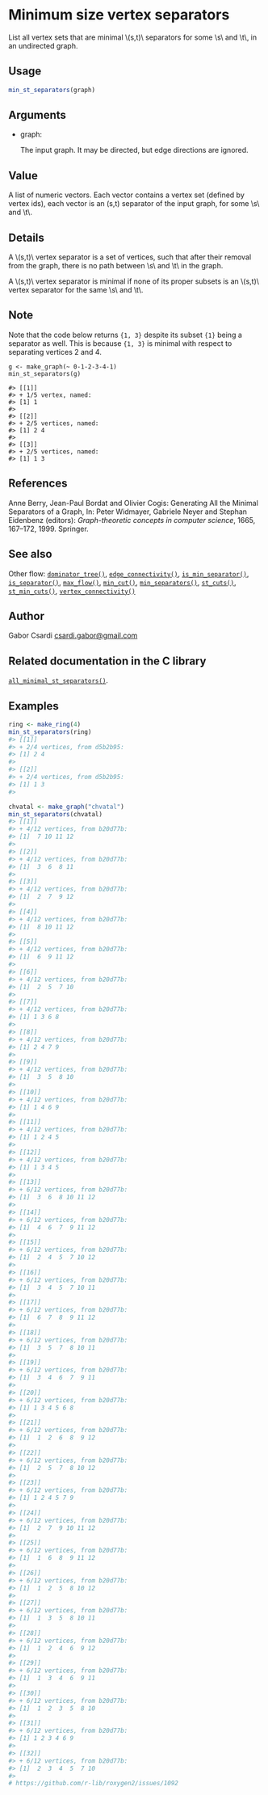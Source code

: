 # Minimum size vertex separators

List all vertex sets that are minimal \\(s,t)\\ separators for some
\\s\\ and \\t\\, in an undirected graph.

## Usage

``` r
min_st_separators(graph)
```

## Arguments

- graph:

  The input graph. It may be directed, but edge directions are ignored.

## Value

A list of numeric vectors. Each vector contains a vertex set (defined by
vertex ids), each vector is an (s,t) separator of the input graph, for
some \\s\\ and \\t\\.

## Details

A \\(s,t)\\ vertex separator is a set of vertices, such that after their
removal from the graph, there is no path between \\s\\ and \\t\\ in the
graph.

A \\(s,t)\\ vertex separator is minimal if none of its proper subsets is
an \\(s,t)\\ vertex separator for the same \\s\\ and \\t\\.

## Note

Note that the code below returns `{1, 3}` despite its subset `{1}` being
a separator as well. This is because `{1, 3}` is minimal with respect to
separating vertices 2 and 4.

    g <- make_graph(~ 0-1-2-3-4-1)
    min_st_separators(g)

    #> [[1]]
    #> + 1/5 vertex, named:
    #> [1] 1
    #>
    #> [[2]]
    #> + 2/5 vertices, named:
    #> [1] 2 4
    #>
    #> [[3]]
    #> + 2/5 vertices, named:
    #> [1] 1 3

## References

Anne Berry, Jean-Paul Bordat and Olivier Cogis: Generating All the
Minimal Separators of a Graph, In: Peter Widmayer, Gabriele Neyer and
Stephan Eidenbenz (editors): *Graph-theoretic concepts in computer
science*, 1665, 167–172, 1999. Springer.

## See also

Other flow:
[`dominator_tree()`](https://r.igraph.org/reference/dominator_tree.md),
[`edge_connectivity()`](https://r.igraph.org/reference/edge_connectivity.md),
[`is_min_separator()`](https://r.igraph.org/reference/is_min_separator.md),
[`is_separator()`](https://r.igraph.org/reference/is_separator.md),
[`max_flow()`](https://r.igraph.org/reference/max_flow.md),
[`min_cut()`](https://r.igraph.org/reference/min_cut.md),
[`min_separators()`](https://r.igraph.org/reference/min_separators.md),
[`st_cuts()`](https://r.igraph.org/reference/st_cuts.md),
[`st_min_cuts()`](https://r.igraph.org/reference/st_min_cuts.md),
[`vertex_connectivity()`](https://r.igraph.org/reference/vertex_connectivity.md)

## Author

Gabor Csardi <csardi.gabor@gmail.com>

## Related documentation in the C library

[`all_minimal_st_separators()`](https://igraph.org/c/html/latest/igraph-Separators.html#igraph_all_minimal_st_separators).

## Examples

``` r
ring <- make_ring(4)
min_st_separators(ring)
#> [[1]]
#> + 2/4 vertices, from d5b2b95:
#> [1] 2 4
#> 
#> [[2]]
#> + 2/4 vertices, from d5b2b95:
#> [1] 1 3
#> 

chvatal <- make_graph("chvatal")
min_st_separators(chvatal)
#> [[1]]
#> + 4/12 vertices, from b20d77b:
#> [1]  7 10 11 12
#> 
#> [[2]]
#> + 4/12 vertices, from b20d77b:
#> [1]  3  6  8 11
#> 
#> [[3]]
#> + 4/12 vertices, from b20d77b:
#> [1]  2  7  9 12
#> 
#> [[4]]
#> + 4/12 vertices, from b20d77b:
#> [1]  8 10 11 12
#> 
#> [[5]]
#> + 4/12 vertices, from b20d77b:
#> [1]  6  9 11 12
#> 
#> [[6]]
#> + 4/12 vertices, from b20d77b:
#> [1]  2  5  7 10
#> 
#> [[7]]
#> + 4/12 vertices, from b20d77b:
#> [1] 1 3 6 8
#> 
#> [[8]]
#> + 4/12 vertices, from b20d77b:
#> [1] 2 4 7 9
#> 
#> [[9]]
#> + 4/12 vertices, from b20d77b:
#> [1]  3  5  8 10
#> 
#> [[10]]
#> + 4/12 vertices, from b20d77b:
#> [1] 1 4 6 9
#> 
#> [[11]]
#> + 4/12 vertices, from b20d77b:
#> [1] 1 2 4 5
#> 
#> [[12]]
#> + 4/12 vertices, from b20d77b:
#> [1] 1 3 4 5
#> 
#> [[13]]
#> + 6/12 vertices, from b20d77b:
#> [1]  3  6  8 10 11 12
#> 
#> [[14]]
#> + 6/12 vertices, from b20d77b:
#> [1]  4  6  7  9 11 12
#> 
#> [[15]]
#> + 6/12 vertices, from b20d77b:
#> [1]  2  4  5  7 10 12
#> 
#> [[16]]
#> + 6/12 vertices, from b20d77b:
#> [1]  3  4  5  7 10 11
#> 
#> [[17]]
#> + 6/12 vertices, from b20d77b:
#> [1]  6  7  8  9 11 12
#> 
#> [[18]]
#> + 6/12 vertices, from b20d77b:
#> [1]  3  5  7  8 10 11
#> 
#> [[19]]
#> + 6/12 vertices, from b20d77b:
#> [1]  3  4  6  7  9 11
#> 
#> [[20]]
#> + 6/12 vertices, from b20d77b:
#> [1] 1 3 4 5 6 8
#> 
#> [[21]]
#> + 6/12 vertices, from b20d77b:
#> [1]  1  2  6  8  9 12
#> 
#> [[22]]
#> + 6/12 vertices, from b20d77b:
#> [1]  2  5  7  8 10 12
#> 
#> [[23]]
#> + 6/12 vertices, from b20d77b:
#> [1] 1 2 4 5 7 9
#> 
#> [[24]]
#> + 6/12 vertices, from b20d77b:
#> [1]  2  7  9 10 11 12
#> 
#> [[25]]
#> + 6/12 vertices, from b20d77b:
#> [1]  1  6  8  9 11 12
#> 
#> [[26]]
#> + 6/12 vertices, from b20d77b:
#> [1]  1  2  5  8 10 12
#> 
#> [[27]]
#> + 6/12 vertices, from b20d77b:
#> [1]  1  3  5  8 10 11
#> 
#> [[28]]
#> + 6/12 vertices, from b20d77b:
#> [1]  1  2  4  6  9 12
#> 
#> [[29]]
#> + 6/12 vertices, from b20d77b:
#> [1]  1  3  4  6  9 11
#> 
#> [[30]]
#> + 6/12 vertices, from b20d77b:
#> [1]  1  2  3  5  8 10
#> 
#> [[31]]
#> + 6/12 vertices, from b20d77b:
#> [1] 1 2 3 4 6 9
#> 
#> [[32]]
#> + 6/12 vertices, from b20d77b:
#> [1]  2  3  4  5  7 10
#> 
# https://github.com/r-lib/roxygen2/issues/1092
```
